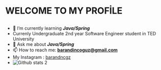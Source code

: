 # WELCOME TO MY PROFİLE
##
- 🌱 I’m currently learning **_Java/Spring_**
- Currenly Undergraduate 2nd year Software Engineer student in TED University
- 💬 Ask me about  **_Java/Spring_**
- 📫 How to reach me: **barandincoguz@gmail.com**
- My Instagram : [barandncgz](https://www.instagram.com/barandncgz)
- ![Github stats 2](https://github-readme-stats.vercel.app/api?username=barandincoguz&show_icons=true&theme=radical)

